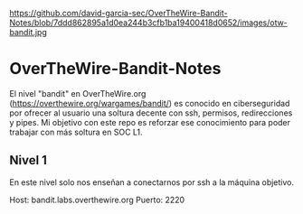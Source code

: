 https://github.com/david-garcia-sec/OverTheWire-Bandit-Notes/blob/7ddd862895a1d0ea244b3cfb1ba19400418d0652/images/otw-bandit.jpg
# OverTheWire-Bandit-Notes
El nivel "bandit" en OverTheWire.org (https://overthewire.org/wargames/bandit/) es conocido en ciberseguridad por ofrecer al usuario una soltura decente con ssh, permisos, redirecciones y pipes. Mi objetivo con este repo es reforzar ese conocimiento para poder trabajar con más soltura en SOC L1.

## Nivel 1
En este nivel solo nos enseñan a conectarnos por ssh a la máquina objetivo.

Host: bandit.labs.overthewire.org
Puerto: 2220


